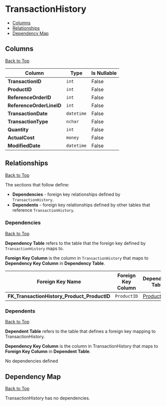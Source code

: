 # TransactionHistory

* [Columns](#columns)
* [Relationships](#relationships)
* [Dependency Map](#dependency-map)

## Columns
[Back to Top](#transactionhistory)

Column | Type | Is Nullable
-------|------|------------
**TransactionID** | `int` | False
**ProductID** | `int` | False
**ReferenceOrderID** | `int` | False
**ReferenceOrderLineID** | `int` | False
**TransactionDate** | `datetime` | False
**TransactionType** | `nchar` | False
**Quantity** | `int` | False
**ActualCost** | `money` | False
**ModifiedDate** | `datetime` | False

## Relationships
[Back to Top](#transactionhistory)


The sections that follow define:
* **Dependencies** - foreign key relationships defined by `TransactionHistory`.
* **Dependents** - foreign key relationships defined by other tables that reference `TransactionHistory`.

### Dependencies
[Back to Top](#transactionhistory)

**Dependency Table** refers to the table that the foreign key defined by `TransactionHistory` maps to.

**Foreign Key Column** is the column in `TransactionHistory` that maps to **Dependency Key Column** in **Dependency Table**.

Foreign Key Name | Foreign Key Column | Dependency Table | Dependency Key Column
-----------------|--------------------|------------------|----------------------
**FK_TransactionHistory_Product_ProductID** | `ProductID` | [Product](./Product.md) | `ProductID`

### Dependents
[Back to Top](#transactionhistory)

**Dependent Table** refers to the table that defines a foreign key mapping to TransactionHistory.

**Dependency Key Column** is the column in TransactionHistory that maps to **Foreign Key Column** in **Dependent Table**.

No dependencies defined

## Dependency Map
[Back to Top](#transactionhistory)

TransactionHistory has no dependencies.
